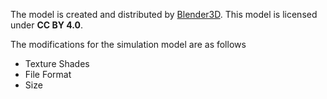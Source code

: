 The model is created and distributed by [Blender3D](https://sketchfab.com/3d-models/cheap-soccer-ball-9e865bb2fa4c49e8a7e04e02972a8b69).
This model is licensed under **CC BY 4.0**.

The modifications for the simulation model are as follows
+ Texture Shades
+ File Format
+ Size
